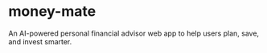 # money-mate
An AI-powered personal financial advisor web app to help users plan, save, and invest smarter.
